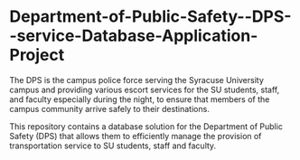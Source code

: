 # Department-of-Public-Safety--DPS--service-Database-Application-Project
 
The DPS is the campus police force serving the Syracuse University campus and providing various escort services for the SU students, staff, and faculty especially during the night, to ensure that members of the campus community arrive safely to their destinations.

This repository contains a database solution for the Department of Public Safety (DPS) that allows them to efficiently manage the provision of transportation service to SU students, staff and faculty.


